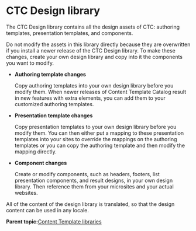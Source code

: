 # CTC Design library 

The CTC Design library contains all the design assets of CTC: authoring templates, presentation templates, and components.

Do not modify the assets in this library directly because they are overwritten if you install a newer release of the CTC Design library. To make these changes, create your own design library and copy into it the components you want to modify.

-   **Authoring template changes**

    Copy authoring templates into your own design library before you modify them. When newer releases of Content Template Catalog result in new features with extra elements, you can add them to your customized authoring templates.

-   **Presentation template changes**

    Copy presentation templates to your own design library before you modify them. You can then either put a mapping to these presentation templates into your sites to override the mappings on the authoring templates or you can copy the authoring template and then modify the mapping directly.

-   **Component changes**

    Create or modify components, such as headers, footers, list presentation components, and result designs, in your own design library. Then reference them from your microsites and your actual websites.


All of the content of the design library is translated, so that the design content can be used in any locale.

**Parent topic:**[Content Template libraries ](../ctc/ctc_arch_lib.md)

